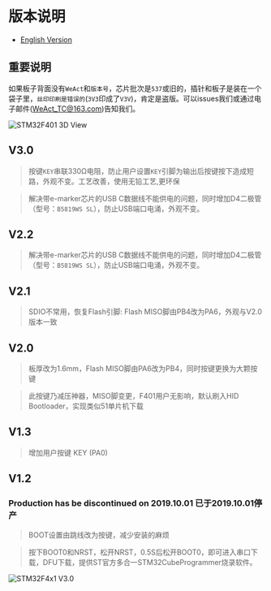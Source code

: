 # 版本说明

* [English Version](./README.md)

## 重要说明

如果板子背面没有`WeAct`和`版本号`，芯片批次是`537`或旧的，插针和板子是装在一个袋子里，`丝印印刷是错误的`(`3V3`印成了`V3V`)，肯定是盗版。可以issues我们或通过电子邮件(WeAct_TC@163.com)告知我们。


![](/images/STM32F4x1-V30_3D.jpg "STM32F401 3D View")

## V3.0

> 按键`KEY`串联330Ω电阻，防止用户设置`KEY`引脚为输出后按键按下造成短路，外观不变。工艺改善，使用无铅工艺,更环保

> 解决带e-marker芯片的USB C数据线不能供电的问题，同时增加D4二极管（型号：`B5819WS SL`），防止USB端口电涌，外观不变。

## V2.2

> 解决带e-marker芯片的USB C数据线不能供电的问题，同时增加D4二极管（型号：`B5819WS SL`），防止USB端口电涌，外观不变。

## V2.1

> SDIO不常用，恢复Flash引脚: Flash MISO脚由PB4改为PA6，外观与V2.0版本一致

## V2.0

> 板厚改为1.6mm，Flash MISO脚由PA6改为PB4，同时按键更换为大颗按键

> 此按键乃减压神器，MISO脚变更，F401用户无影响，默认刷入HID Bootloader，实现类似51单片机下载

## V1.3

> 增加用户按键 KEY (PA0)

## V1.2

### Production has be discontinued on 2019.10.01 已于2019.10.01停产

> BOOT设置由跳线改为按键，减少安装的麻烦

> 按下BOOT0和NRST，松开NRST，0.5S后松开BOOT0，即可进入串口下载，DFU下载，提供ST官方多合一STM32CubeProgrammer烧录软件。

![STM32F4x1 V3.0](/images/STM32F4x1_V30_BoardShape.png "Board Shape STM32F4x1 V3.0")
